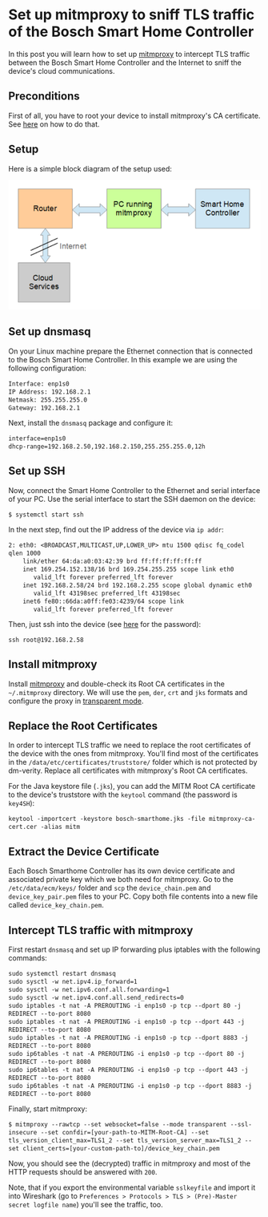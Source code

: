 # Set up mitmproxy to sniff TLS traffic of the Bosch Smart Home Controller

In this post you will learn how to set up [mitmproxy](https://mitmproxy.org/) to intercept TLS traffic between the Bosch Smart Home Controller and the Internet to sniff the device's cloud communications.

## Preconditions

First of all, you have to root your device to install mitmproxy's CA certificate. See [here](https://github.com/vegantransistor/BoschSmartHome/blob/main/P1/README.md) on how to do that.

## Setup

Here is a simple block diagram of the setup used:

![setup](./pictures/setup.png)

## Set up dnsmasq

On your Linux machine prepare the Ethernet connection that is connected to the Bosch Smart Home Controller. In this example we are using the following configuration:

```
Interface: enp1s0
IP Address: 192.168.2.1
Netmask: 255.255.255.0
Gateway: 192.168.2.1
```

Next, install the `dnsmasq` package and configure it:

```
interface=enp1s0
dhcp-range=192.168.2.50,192.168.2.150,255.255.255.0,12h
```

## Set up SSH

Now, connect the Smart Home Controller to the Ethernet and serial interface of your PC. Use the serial interface to start the SSH daemon on the device:

```
$ systemctl start ssh
```

In the next step, find out the IP address of the device via `ip addr`:

```
2: eth0: <BROADCAST,MULTICAST,UP,LOWER_UP> mtu 1500 qdisc fq_codel qlen 1000
    link/ether 64:da:a0:03:42:39 brd ff:ff:ff:ff:ff:ff
    inet 169.254.152.138/16 brd 169.254.255.255 scope link eth0
       valid_lft forever preferred_lft forever
    inet 192.168.2.58/24 brd 192.168.2.255 scope global dynamic eth0
       valid_lft 43198sec preferred_lft 43198sec
    inet6 fe80::66da:a0ff:fe03:4239/64 scope link 
       valid_lft forever preferred_lft forever 
```

Then, just ssh into the device (see [here](https://github.com/vegantransistor/BoschSmartHome/blob/main/P1/README.md#getting-a-linux-root-shell) for the password):

```
ssh root@192.168.2.58
```

## Install mitmproxy

Install [mitmproxy](https://mitmproxy.org/) and double-check its Root CA certificates in the `~/.mitmproxy` directory. We will use the `pem`, `der`, `crt` and `jks` formats and configure the proxy in [transparent mode](https://docs.mitmproxy.org/stable/howto-transparent/).

## Replace the Root Certificates

In order to intercept TLS traffic we need to replace the root certificates of the device with the ones from mitmproxy. You'll find most of the certificates in the `/data/etc/certificates/truststore/` folder which is not protected by dm-verity. Replace all certificates with mitmproxy's Root CA certificates.

For the Java keystore file (`.jks`), you can add the MITM Root CA certificate to the device's truststore with the `keytool` command (the password is `key4SH`):

```
keytool -importcert -keystore bosch-smarthome.jks -file mitmproxy-ca-cert.cer -alias mitm
```

## Extract the Device Certificate

Each Bosch Smarthome Controller has its own device certificate and associated private key which we both need for mitmproxy. Go to the `/etc/data/ecm/keys/` folder and `scp` the `device_chain.pem` and `device_key_pair.pem` files to your PC. Copy both file contents into a new file called `device_key_chain.pem`.

## Intercept TLS traffic with mitmproxy

First restart `dnsmasq` and set up IP forwarding plus iptables with the following commands:

```
sudo systemctl restart dnsmasq
sudo sysctl -w net.ipv4.ip_forward=1
sudo sysctl -w net.ipv6.conf.all.forwarding=1
sudo sysctl -w net.ipv4.conf.all.send_redirects=0
sudo iptables -t nat -A PREROUTING -i enp1s0 -p tcp --dport 80 -j REDIRECT --to-port 8080
sudo iptables -t nat -A PREROUTING -i enp1s0 -p tcp --dport 443 -j REDIRECT --to-port 8080
sudo iptables -t nat -A PREROUTING -i enp1s0 -p tcp --dport 8883 -j REDIRECT --to-port 8080
sudo ip6tables -t nat -A PREROUTING -i enp1s0 -p tcp --dport 80 -j REDIRECT --to-port 8080
sudo ip6tables -t nat -A PREROUTING -i enp1s0 -p tcp --dport 443 -j REDIRECT --to-port 8080
sudo ip6tables -t nat -A PREROUTING -i enp1s0 -p tcp --dport 8883 -j REDIRECT --to-port 8080
```

Finally, start mitmproxy:

```
$ mitmproxy --rawtcp --set websocket=false --mode transparent --ssl-insecure --set confdir=[your-path-to-MITM-Root-CA] --set tls_version_client_max=TLS1_2 --set tls_version_server_max=TLS1_2 --set client_certs=[your-custom-path-to]/device_key_chain.pem
```

Now, you should see the (decrypted) traffic in mitmproxy and most of the HTTP requests should be answered with `200`.

Note, that if you export the environmental variable `sslkeyfile` and import it into Wireshark (go to `Preferences > Protocols > TLS > (Pre)-Master secret logfile name`) you'll see the traffic, too.
